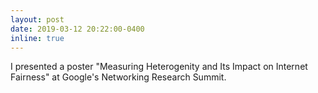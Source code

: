 ```yaml
---
layout: post
date: 2019-03-12 20:22:00-0400
inline: true
---
```


I presented a poster "Measuring Heterogenity and Its Impact on Internet Fairness" at Google's Networking Research Summit.
